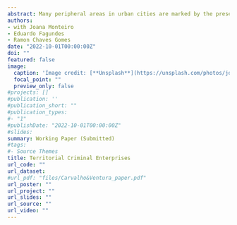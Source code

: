 ```yaml
---
abstract: Many peripheral areas in urban cities are marked by the presence of criminal groups that exert coercion in order to establish local monopolies of legal and illegal goods and services. Some criminal groups expand their enterprises uncontested, while others have their turfs constantly challenged by rival groups and the state. To understand why, we develop a model to analyze the strategic decision of criminal groups to fight their challengers. We test the predictions of the model using a novel dataset ensuing from 420,000 citizen reports on criminal groups’ activities in Rio de Janeiro, a unique setting where drug factions and police-linked militia groups control territories. We explore within neighborhood variation in their presence over a 12-year period to test the model predictions. We show that violence levels and economic diversification vary with group type. Neighborhoods solely controlled by police-linked criminal groups are less violent, less exposed to state military intervention and have higher criminal group economic diversification. Our findings indicate a trade-off between violence and criminal group economic outreach.
authors:
- with Joana Monteiro
- Eduardo Fagundes
- Ramon Chaves Gomes
date: "2022-10-01T00:00:00Z"
doi: ""
featured: false
image:
  caption: 'Image credit: [**Unsplash**](https://unsplash.com/photos/jdD8gXaTZsc)'
  focal_point: ""
  preview_only: false
#projects: []
#publication: '' 
#publication_short: ""
#publication_types:
#- "1"
#publishDate: "2022-10-01T00:00:00Z"
#slides: 
summary: Working Paper (Submitted)
#tags:
#- Source Themes
title: Territorial Criminal Enterprises
url_code: ""
url_dataset: 
#url_pdf: "files/Carvalho&Ventura_paper.pdf"
url_poster: ""
url_project: ""
url_slides: ""
url_source: ""
url_video: ""
---
```


<!-- {{% alert note %}}
Click the *Cite* button above to demo the feature to enable visitors to import publication metadata into their reference management software.
{{% /alert %}}

{{% alert note %}}
Click the *Slides* button above to demo Academic's Markdown slides feature.
{{% /alert %}}

Supplementary notes can be added here, including [code and math](https://sourcethemes.com/academic/docs/writing-markdown-latex/). -->

